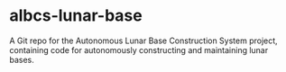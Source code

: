 # albcs-lunar-base
A Git repo for the Autonomous Lunar Base Construction System project, containing code for autonomously constructing and maintaining lunar bases.
